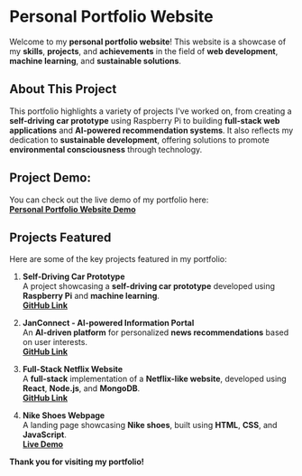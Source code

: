# **Personal Portfolio Website**

Welcome to my **personal portfolio website**! This website is a showcase of my **skills**, **projects**, and **achievements** in the field of **web development**, **machine learning**, and **sustainable solutions**.

## **About This Project**
This portfolio highlights a variety of projects I've worked on, from creating a **self-driving car prototype** using Raspberry Pi to building **full-stack web applications** and **AI-powered recommendation systems**. It also reflects my dedication to **sustainable development**, offering solutions to promote **environmental consciousness** through technology.

## **Project Demo:**
You can check out the live demo of my portfolio here:  
**[Personal Portfolio Website Demo](https://tniharika123.github.io/Niharika_PersonalPortfolio/)**

## **Projects Featured**

Here are some of the key projects featured in my portfolio:

1. **Self-Driving Car Prototype**  
   A project showcasing a **self-driving car prototype** developed using **Raspberry Pi** and **machine learning**.  
   **[GitHub Link](https://github.com/TNiharika123/self-driving-car)**

2. **JanConnect - AI-powered Information Portal**  
   An **AI-driven platform** for personalized **news recommendations** based on user interests.  
   **[GitHub Link](https://github.com/TNiharika123/JanConnect--AI-powered-Information-Portal)**

3. **Full-Stack Netflix Website**  
   A **full-stack** implementation of a **Netflix-like website**, developed using **React**, **Node.js**, and **MongoDB**.  
   **[GitHub Link](https://github.com/TNiharika123/Movies_FullStack)**

4. **Nike Shoes Webpage**  
   A landing page showcasing **Nike shoes**, built using **HTML**, **CSS**, and **JavaScript**.  
   **[Live Demo](https://tniharika123.github.io/Nike-Shoes-Webpage/)**

**Thank you for visiting my portfolio!**
